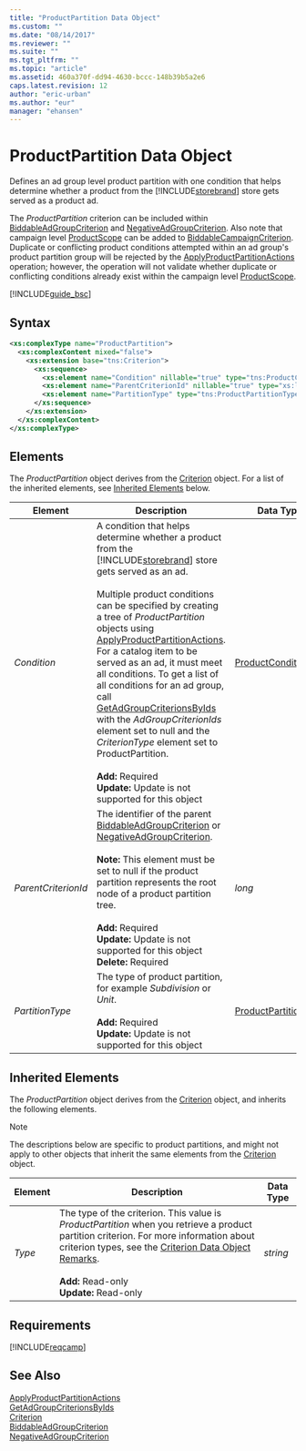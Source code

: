 ```yaml
---
title: "ProductPartition Data Object"
ms.custom: ""
ms.date: "08/14/2017"
ms.reviewer: ""
ms.suite: ""
ms.tgt_pltfrm: ""
ms.topic: "article"
ms.assetid: 460a370f-dd94-4630-bccc-148b39b5a2e6
caps.latest.revision: 12
author: "eric-urban"
ms.author: "eur"
manager: "ehansen"
---
```

# ProductPartition Data Object
Defines an ad group level product partition with one condition that helps determine whether a product from the [!INCLUDE[storebrand](../campaign-api/includes/storebrand.md)] store gets served as a product ad.

The *ProductPartition* criterion can be included within [BiddableAdGroupCriterion](../campaign-api/biddableadgroupcriterion-data-object.md) and [NegativeAdGroupCriterion](../campaign-api/negativeadgroupcriterion-data-object.md). Also note that campaign level [ProductScope](../campaign-api/productscope-data-object.md) can be added to [BiddableCampaignCriterion](../campaign-api/biddablecampaigncriterion-data-object.md). Duplicate or conflicting product conditions attempted within an ad group's product partition group will be rejected by the [ApplyProductPartitionActions](../campaign-api/applyproductpartitionactions-service-operation.md) operation; however, the operation will not validate whether duplicate or conflicting conditions already exist within the campaign level [ProductScope](../campaign-api/productscope-data-object.md).

[!INCLUDE[guide_bsc](../campaign-api/includes/guide-bsc.md)]

## Syntax

```xml
<xs:complexType name="ProductPartition">
  <xs:complexContent mixed="false">
    <xs:extension base="tns:Criterion">
      <xs:sequence>
        <xs:element name="Condition" nillable="true" type="tns:ProductCondition"/>
        <xs:element name="ParentCriterionId" nillable="true" type="xs:long"/>
        <xs:element name="PartitionType" type="tns:ProductPartitionType"/>
      </xs:sequence>
    </xs:extension>
  </xs:complexContent>
</xs:complexType>
```

## <a name="Elements"></a>Elements
The *ProductPartition* object derives from the [Criterion](../campaign-api/criterion-data-object.md) object. For a list of the inherited elements, see [Inherited Elements](#InheritedElements) below.

|Element|Description|Data Type|
|-----------|---------------|-------------|
|*Condition*|A condition that helps determine whether a product from the [!INCLUDE[storebrand](../campaign-api/includes/storebrand.md)] store gets served as an ad.<br /><br />Multiple product conditions can be specified by creating a tree of *ProductPartition* objects using [ApplyProductPartitionActions](../campaign-api/applyproductpartitionactions-service-operation.md). For a catalog item to be served as an ad, it must meet all conditions. To get a list of all conditions for an ad group, call [GetAdGroupCriterionsByIds](../campaign-api/getadgroupcriterionsbyids-service-operation.md) with the *AdGroupCriterionIds* element set to null and the *CriterionType* element set to ProductPartition.<br/><br/>**Add:** Required<br/>**Update:** Update is not supported for this object|[ProductCondition](../campaign-api/productcondition-data-object.md)|
|*ParentCriterionId*|The identifier of the parent [BiddableAdGroupCriterion](../campaign-api/biddableadgroupcriterion-data-object.md) or [NegativeAdGroupCriterion](../campaign-api/negativeadgroupcriterion-data-object.md).<br /><br />**Note:** This element must be set to null if the product partition represents the root node of a product partition tree.<br/><br/>**Add:** Required<br/>**Update:** Update is not supported for this object<br/>**Delete:** Required|*long*|
|*PartitionType*|The type of product partition, for example *Subdivision* or *Unit*.<br/><br/>**Add:** Required<br/>**Update:** Update is not supported for this object|[ProductPartitionType](../campaign-api/productpartitiontype-value-set.md)|

## <a name="InheritedElements"></a>Inherited Elements
The *ProductPartition* object derives from the [Criterion](../campaign-api/criterion-data-object.md) object, and inherits the following elements. 

> [!NOTE]
> The descriptions below are specific to product partitions, and might not apply to other objects that inherit the same elements from the [Criterion](../campaign-api/criterion-data-object.md) object.

|Element|Description|Data Type|
|-----------|---------------|-------------|
|*Type*|The type of the criterion. This value is *ProductPartition* when you retrieve a product partition criterion. For more information about criterion types, see the [Criterion Data Object Remarks](../campaign-api/criterion-data-object.md#remarks).<br/><br/>**Add:** Read-only<br/>**Update:** Read-only|*string*|

## Requirements
[!INCLUDE[reqcamp](../campaign-api/includes/reqcamp.md)]
## See Also
[ApplyProductPartitionActions](../campaign-api/applyproductpartitionactions-service-operation.md)  
[GetAdGroupCriterionsByIds](../campaign-api/getadgroupcriterionsbyids-service-operation.md)  
[Criterion](../campaign-api/criterion-data-object.md)  
[BiddableAdGroupCriterion](../campaign-api/biddableadgroupcriterion-data-object.md)  
[NegativeAdGroupCriterion](../campaign-api/negativeadgroupcriterion-data-object.md)  

